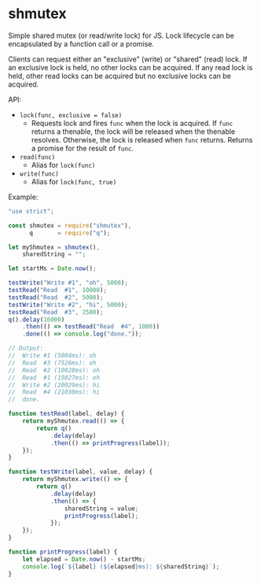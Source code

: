 # shmutex
Simple shared mutex (or read/write lock) for JS. Lock lifecycle can be encapsulated by a function call or a promise.

Clients can request either an "exclusive" (write) or "shared" (read) lock. If an exclusive lock is held, no other locks can be acquired. If any read lock is held, other read locks can be acquired but no exclusive locks can be acquired.

API:

- `lock(func, exclusive = false)`
  - Requests lock and fires `func` when the lock is acquired. If `func` returns a thenable, the lock will be released when the thenable resolves. Otherwise, the lock is released when `func` returns. Returns a promise for the result of `func`.
- `read(func)`
  - Alias for `lock(func)`
- `write(func)`
  - Alias for `lock(func, true)`

Example:

```javascript
"use strict";

const shmutex = require("shmutex"),
      q       = require("q");

let myShmutex = shmutex(),
    sharedString = "";

let startMs = Date.now();

testWrite("Write #1", "oh", 5000);
testRead("Read  #1", 10000);
testRead("Read  #2", 5000);
testWrite("Write #2", "hi", 5000);
testRead("Read  #3", 2500);
q().delay(16000)
    .then(() => testRead("Read  #4", 1000))
    .done(() => console.log("done."));

// Output:
//  Write #1 (5004ms): oh
//  Read  #3 (7526ms): oh
//  Read  #2 (10028ms): oh
//  Read  #1 (15027ms): oh
//  Write #2 (20029ms): hi
//  Read  #4 (21030ms): hi
//  done.

function testRead(label, delay) {
    return myShmutex.read(() => {
        return q()
            .delay(delay)
            .then(() => printProgress(label));
    });
}

function testWrite(label, value, delay) {
    return myShmutex.write(() => {
        return q()
            .delay(delay)
            .then(() => {
                sharedString = value;
                printProgress(label);
            });
    });
}

function printProgress(label) {
    let elapsed = Date.now() - startMs;
    console.log(`${label} (${elapsed}ms): ${sharedString}`);
}
```
